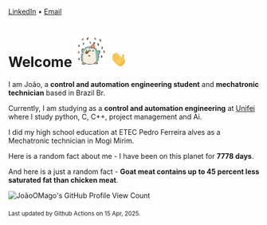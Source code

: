 [LinkedIn](https://www.linkedin.com/in/joão-pedro-gozzoli-b95641301/) &bull;
[Email](joaopedrogozzoli@gmail.com)

# Welcome <img src="happy.gif" height="64px" /> <img src="wave.gif" height="32px" />

I am João, a  **control and automation engineering student** and **mechatronic technician** based in Brazil Br.

Currently, I am studying as a **control and automation engineering** at [Unifei](https://unifei.edu.br) where I study python, C, C++, project management and Ai.

I did my high school education at ETEC Pedro Ferreira alves as a Mechatronic technician in Mogi Mirim.

Here is a random fact about me - I have been on this planet for **7778 days**.

And here is a just a random fact -  **Goat meat contains up to 45 percent less saturated fat than chicken meat**.

![JoãoOMago's GitHub Profile View Count](https://komarev.com/ghpvc/?username=JoaoOMago)

<sub>Last updated by Github Actions on 15 Apr, 2025.</sub>

